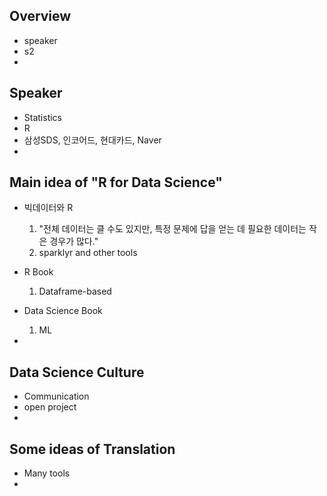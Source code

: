 ## Overview
  * speaker
  * s2
  * 

## Speaker
  * Statistics
  * R
  * 삼성SDS, 인코어드, 현대카드, Naver
  * 

## Main idea of "R for Data Science"
  * 빅데이터와 R
     1. "전체 데이터는 클 수도 있지만, 특정 문제에 답을 얻는 데 필요한 데이터는 작은 경우가 많다."
     1. sparklyr and other tools

  * R Book
     1. Dataframe-based 

  * Data Science Book
     1. ML
     
  * 
     
## Data Science Culture
  * Communication
  * open project
  * 

## Some ideas of Translation
  * Many tools 
  * 
  
## 

